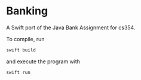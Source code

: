 # Banking

A Swift port of the Java Bank Assignment for cs354.

To compile, run 

```bash
swift build
```

and execute the program with

```bash
swift run
```

